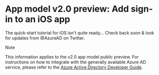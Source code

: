 <properties
    pageTitle="App Model v2.0 iOS App | Microsoft Azure"
    description="How to build an iOS app that signs users in with both personal Microsoft Account and work or school accounts."
    services="active-directory"
    documentationCenter=""
    authors="dstrockis"
    manager="mbaldwin"
    editor=""/>

<tags
    ms.service="active-directory"
    ms.workload="identity"
    ms.tgt_pltfrm="mobile-ios"
    ms.devlang="objective-c"
    ms.topic="article"
    ms.date="12/09/2015"
    ms.author="brandwe"/>

# App model v2.0 preview: Add sign-in to an iOS app
The quick-start tutorial for iOS isn't quite ready... Check back soon & look for updates from @AzureAD on Twitter.

> [!NOTE]
> This information applies to the v2.0 app model public preview.  For instructions on how to integrate with the generally available Azure AD service, please refer to the [Azure Active Directory Developer Guide](active-directory-developers-guide.md).
> 
> 
